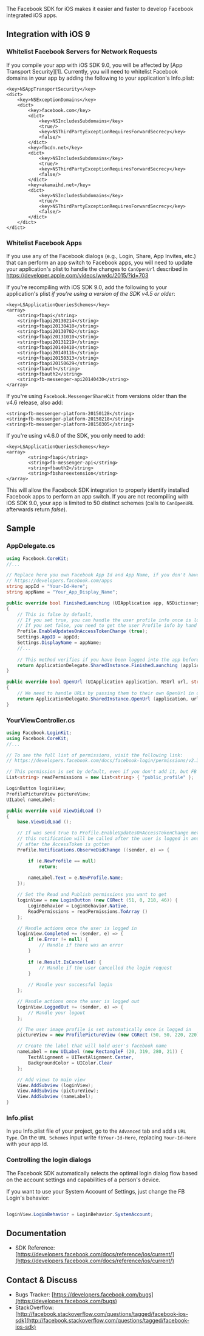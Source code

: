 The Facebook SDK for iOS makes it easier and faster to develop Facebook integrated iOS apps.

## Integration with iOS 9

### Whitelist Facebook Servers for Network Requests

If you compile your app with iOS SDK 9.0, you will be affected by [App Transport Security][1]. Currently, you will need to whitelist Facebook domains in your app by adding the following to your application's Info.plist:

```
<key>NSAppTransportSecurity</key>
<dict>
    <key>NSExceptionDomains</key>
    <dict>
        <key>facebook.com</key>
        <dict>
            <key>NSIncludesSubdomains</key>
            <true/>                
            <key>NSThirdPartyExceptionRequiresForwardSecrecy</key>
            <false/>
        </dict>
        <key>fbcdn.net</key>
        <dict>
            <key>NSIncludesSubdomains</key>
            <true/>
            <key>NSThirdPartyExceptionRequiresForwardSecrecy</key>
            <false/>
        </dict>
        <key>akamaihd.net</key>
        <dict>
            <key>NSIncludesSubdomains</key>
            <true/>
            <key>NSThirdPartyExceptionRequiresForwardSecrecy</key>
            <false/>
        </dict>
    </dict>
</dict>
```

### Whitelist Facebook Apps

If you use any of the Facebook dialogs (e.g., Login, Share, App Invites, etc.) that can perform an app switch to Facebook apps, you will need to update your application's plist to handle the changes to `CanOpenUrl` described in https://developer.apple.com/videos/wwdc/2015/?id=703

If you're recompiling with iOS SDK 9.0, add the following to your application's plist *if you're using a version of the SDK v4.5 or older*:

```
<key>LSApplicationQueriesSchemes</key>
<array>
    <string>fbapi</string>
    <string>fbapi20130214</string>
    <string>fbapi20130410</string>
    <string>fbapi20130702</string>
    <string>fbapi20131010</string>
    <string>fbapi20131219</string>    
    <string>fbapi20140410</string>
    <string>fbapi20140116</string>
    <string>fbapi20150313</string>
    <string>fbapi20150629</string>
    <string>fbauth</string>
    <string>fbauth2</string>
    <string>fb-messenger-api20140430</string>
</array>
```

If you're using `Facebook.MessengerShareKit` from versions older than the v4.6 release, also add:

```
<string>fb-messenger-platform-20150128</string>
<string>fb-messenger-platform-20150218</string>
<string>fb-messenger-platform-20150305</string>
```

If you're using v4.6.0 of the SDK, you only need to add:

```
<key>LSApplicationQueriesSchemes</key>
<array>
        <string>fbapi</string>
        <string>fb-messenger-api</string>
        <string>fbauth2</string>
        <string>fbshareextension</string>
</array>
```

This will allow the Facebook SDK integration to properly identify installed Facebook apps to perform an app switch. If you are not recompiling with iOS SDK 9.0, your app is limited to 50 distinct schemes (calls to `CanOpenURL` afterwards return *false*).

## Sample

### AppDelegate.cs

```csharp
using Facebook.CoreKit;
//...

// Replace here you own Facebook App Id and App Name, if you don't have one go to
// https://developers.facebook.com/apps
string appId = "Your-Id-Here";
string appName = "Your_App_Display_Name";

public override bool FinishedLaunching (UIApplication app, NSDictionary options)
{
	// This is false by default,
	// If you set true, you can handle the user profile info once is logged into FB with the Profile.Notifications.ObserveDidChange notification,
	// If you set false, you need to get the user Profile info by hand with a GraphRequest
	Profile.EnableUpdatesOnAccessTokenChange (true);
	Settings.AppID = appId;
	Settings.DisplayName = appName;
	//...
	
	// This method verifies if you have been logged into the app before, and keep you logged in after you reopen or kill your app.
	return ApplicationDelegate.SharedInstance.FinishedLaunching (application, launchOptions);
}

public override bool OpenUrl (UIApplication application, NSUrl url, string sourceApplication, NSObject annotation)
{
	// We need to handle URLs by passing them to their own OpenUrl in order to make the SSO authentication works.
	return ApplicationDelegate.SharedInstance.OpenUrl (application, url, sourceApplication, annotation);
}

```

### YourViewController.cs

```csharp
using Facebook.LoginKit;
using Facebook.CoreKit;
//...

// To see the full list of permissions, visit the following link:
// https://developers.facebook.com/docs/facebook-login/permissions/v2.3

// This permission is set by default, even if you don't add it, but FB recommends to add it anyway
List<string> readPermissions = new List<string> { "public_profile" };

LoginButton loginView;
ProfilePictureView pictureView;
UILabel nameLabel;

public override void ViewDidLoad ()
{
	base.ViewDidLoad ();

	// If was send true to Profile.EnableUpdatesOnAccessTokenChange method
	// this notification will be called after the user is logged in and
	// after the AccessToken is gotten
	Profile.Notifications.ObserveDidChange ((sender, e) => {

		if (e.NewProfile == null)
			return;
		
		nameLabel.Text = e.NewProfile.Name;
	});

	// Set the Read and Publish permissions you want to get
	loginView = new LoginButton (new CGRect (51, 0, 218, 46)) {
		LoginBehavior = LoginBehavior.Native,
		ReadPermissions = readPermissions.ToArray ()
	};

	// Handle actions once the user is logged in
	loginView.Completed += (sender, e) => {
		if (e.Error != null) {
			// Handle if there was an error
		}
		
		if (e.Result.IsCancelled) {
			// Handle if the user cancelled the login request
		}
		
		// Handle your successful login
	};

	// Handle actions once the user is logged out
	loginView.LoggedOut += (sender, e) => {
		// Handle your logout
	};

	// The user image profile is set automatically once is logged in
	pictureView = new ProfilePictureView (new CGRect (50, 50, 220, 220));

	// Create the label that will hold user's facebook name
	nameLabel = new UILabel (new RectangleF (20, 319, 280, 21)) {
		TextAlignment = UITextAlignment.Center,
		BackgroundColor = UIColor.Clear
	};

	// Add views to main view
	View.AddSubview (loginView);
	View.AddSubview (pictureView);
	View.AddSubview (nameLabel);
}

```

### Info.plist

In you Info.plist file of your project, go to the `Advanced` tab and add a `URL Type`. On the `URL Schemes` input write `fbYour-Id-Here`, replacing `Your-Id-Here` with your app Id. 

### Controlling the login dialogs

The Facebook SDK automatically selects the optimal login dialog flow based on the account settings and capabilities of a person's device.

If you want to use your System Account of Settings, just change the FB Login's behavior:

```csharp

loginView.LoginBehavior = LoginBehavior.SystemAccount;

```

## Documentation

* SDK Reference: [https://developers.facebook.com/docs/reference/ios/current/](https://developers.facebook.com/docs/reference/ios/current/)

## Contact & Discuss

* Bugs Tracker: [https://developers.facebook.com/bugs](https://developers.facebook.com/bugs)
* StackOverflow: [http://facebook.stackoverflow.com/questions/tagged/facebook-ios-sdk](http://facebook.stackoverflow.com/questions/tagged/facebook-ios-sdk)